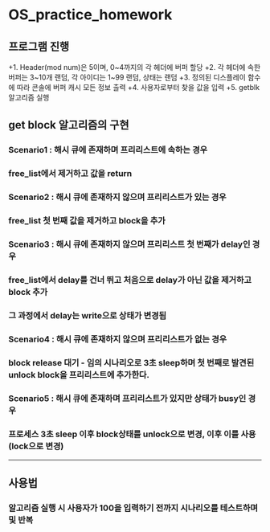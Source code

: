 # OS_practice_homework

## 프로그램 진행

+1. Header(mod num)은 5이며, 0~4까지의 각 헤더에 버퍼 할당
+2. 각 헤더에 속한 버퍼는 3~10개 랜덤, 각 아이디는 1~99 랜덤, 상태는 랜덤
+3. 정의된 디스플레이 함수에 따라 콘솔에 버퍼 캐시 모든 정보 출력
+4. 사용자로부터 찾을 값을 입력
+5. getblk 알고리즘 실행

## get block 알고리즘의 구현
### Scenario1 : 해시 큐에 존재하며 프리리스트에 속하는 경우
### free_list에서 제거하고 값을 return
### Scenario2 : 해시 큐에 존재하지 않으며 프리리스트가 있는 경우
### free_list 첫 번째 값을 제거하고 block을 추가
### Scenario3 : 해시 큐에 존재하지 않으며 프리리스트 첫 번째가 delay인 경우
### free_list에서 delay를 건너 뛰고 처음으로 delay가 아닌 값을 제거하고 block 추가
### 그 과정에서 delay는 write으로 상태가 변경됨
### Scenario4 : 해시 큐에 존재하지 않으며 프리리스트가 없는 경우
### block release 대기 - 임의 시나리오로 3초 sleep하며 첫 번째로 발견된 unlock block을 프리리스트에 추가한다.
### Scenario5 : 해시 큐에 존재하며 프리리스트가 있지만 상태가 busy인 경우
### 프로세스 3초 sleep 이후 block상태를 unlock으로 변경, 이후 이를 사용 (lock으로 변경)

---
## 사용법
### 알고리즘 실행 시 사용자가 100을 입력하기 전까지 시나리오를 테스트하며 및 반복
